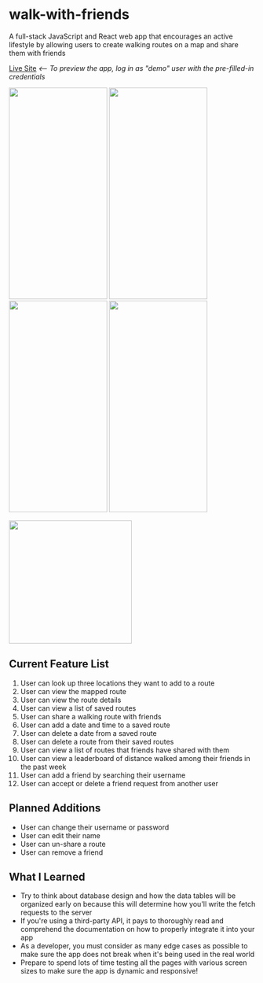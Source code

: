 # walk-with-friends

A full-stack JavaScript and React web app that encourages an active lifestyle by allowing users to create walking routes on a map and share them with friends

[Live Site](http://walk-with-friends-app.herokuapp.com/) _<-- To preview the app, log in as "demo" user with the pre-filled-in credentials_

<img src="https://user-images.githubusercontent.com/65578254/117357332-ab14d380-ae69-11eb-9398-598cc75feeaa.png" width="200px" height="430px"> <img src="https://user-images.githubusercontent.com/65578254/117357349-b0721e00-ae69-11eb-966c-b66a6a35a9b0.png" width="200px" height="430px"> <img src="https://user-images.githubusercontent.com/65578254/117357369-b536d200-ae69-11eb-91d5-1481fcc605d8.png" width="200px" height="430px"> <img src="https://user-images.githubusercontent.com/65578254/117357384-bb2cb300-ae69-11eb-88e4-c38b305e0879.png" width="200px" height="430px">

<img src="https://user-images.githubusercontent.com/65578254/117356633-d21ed580-ae68-11eb-86d1-0ceb0f2fc7c9.gif" width="250px">

## Current Feature List
1. User can look up three locations they want to add to a route
2. User can view the mapped route
3. User can view the route details
4. User can view a list of saved routes
5. User can share a walking route with friends
6. User can add a date and time to a saved route
7. User can delete a date from a saved route
8. User can delete a route from their saved routes
9. User can view a list of routes that friends have shared with them
10. User can view a leaderboard of distance walked among their friends in the past week
11. User can add a friend by searching their username
12. User can accept or delete a friend request from another user

## Planned Additions
* User can change their username or password
* User can edit their name
* User can un-share a route
* User can remove a friend

## What I Learned
* Try to think about database design and how the data tables will be organized early on because this will determine how you'll write the fetch requests to the server
* If you're using a third-party API, it pays to thoroughly read and comprehend the documentation on how to properly integrate it into your app
* As a developer, you must consider as many edge cases as possible to make sure the app does not break when it's being used in the real world
* Prepare to spend lots of time testing all the pages with various screen sizes to make sure the app is dynamic and responsive!
